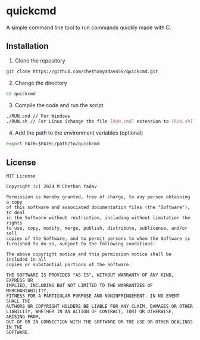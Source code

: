 # quickcmd
A simple command line tool to run commands quickly made with C.

## Installation
1. Clone the repository
```bash
git clone https://github.com/chethanyadav456/quickcmd.git
```
2. Change the directory
```bash
cd quickcmd
```
3. Compile the code and run the script
```bash
./RUN.cmd // For Windows
./RUN.sh // For Linux (change the file [RUN.cmd] extension to [RUN.sh])
```
4. Add the path to the environment variables (optional)
```bash
export PATH=$PATH:/path/to/quickcmd
```

## License
```
MIT License

Copyright (c) 2024 M Chethan Yadav

Permission is hereby granted, free of charge, to any person obtaining a copy
of this software and associated documentation files (the "Software"), to deal
in the Software without restriction, including without limitation the rights
to use, copy, modify, merge, publish, distribute, sublicense, and/or sell
copies of the Software, and to permit persons to whom the Software is
furnished to do so, subject to the following conditions:

The above copyright notice and this permission notice shall be included in all
copies or substantial portions of the Software.

THE SOFTWARE IS PROVIDED "AS IS", WITHOUT WARRANTY OF ANY KIND, EXPRESS OR
IMPLIED, INCLUDING BUT NOT LIMITED TO THE WARRANTIES OF MERCHANTABILITY,
FITNESS FOR A PARTICULAR PURPOSE AND NONINFRINGEMENT. IN NO EVENT SHALL THE
AUTHORS OR COPYRIGHT HOLDERS BE LIABLE FOR ANY CLAIM, DAMAGES OR OTHER
LIABILITY, WHETHER IN AN ACTION OF CONTRACT, TORT OR OTHERWISE, ARISING FROM,
OUT OF OR IN CONNECTION WITH THE SOFTWARE OR THE USE OR OTHER DEALINGS IN THE
SOFTWARE.
```
